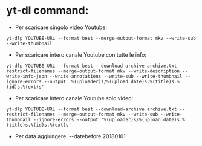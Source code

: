 # yt-dl command:

* Per scaricare singolo video Youtube:

`yt-dlp YOUTUBE-URL --format best --merge-output-format mkv --write-sub --write-thumbnail`

* Per scaricare intero canale Youtube con tutte le info:

`yt-dlp YOUTUBE-URL --format best --download-archive archive.txt --restrict-filenames --merge-output-format mkv --write-description --write-info-json --write-annotations --write-sub --write-thumbnail --ignore-errors --output '%(uploader)s/%(upload_date)s.%(title)s.%(id)s.%(ext)s'`


* Per scaricare intero canale Youtube solo video:

`yt-dlp YOUTUBE-URL --format best --download-archive archive.txt --restrict-filenames --merge-output-format mkv --write-sub --write-thumbnail --ignore-errors --output '%(uploader)s/%(upload_date)s.%(title)s.%(id)s.%(ext)s'`

* Per data aggiungere:
 --datebefore 20180101
